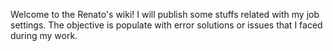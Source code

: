 Welcome to the Renato's wiki! I will publish some stuffs related with my job settings. The objective is populate with error solutions or issues that I faced during my work.
